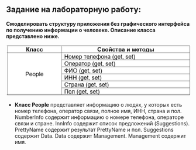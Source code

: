 ## Задание на лабораторную работу:
**Смоделировать структуру приложения без графического интерфейса по получению информации о человеке. Описание класса представлено ниже.**

![описание класса](https://github.com/dmtmlv/-11-1/blob/4aa329141e0752a4db3003358c4e202bda3bdd7c/C%23/LAB3/draw/people.jpg)

- **Класс People** представляет информацию о людях, у которых есть номер телефона, оператор связи, полное имя, ИНН, страна и пол. NumberInfo содержит информацию о номере телефона, операторе связи и стране. InnInfo содержит список предложений (Suggestions). PrettyName содержит результат PrettyName и пол. Suggestions содержит Data. Data содержит Management. Management содержит имя. 

